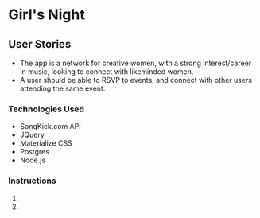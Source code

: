 <h1> Girl's Night </h1>

<h2>User Stories </h2> 
<ul>
  <li> The app is a network for creative women, with a strong interest/career in music, looking to connect with likeminded women.
  <li>A user should be able to RSVP to events, and connect with other users attending the same event. </li>
</ul>

<h3> Technologies Used </h3>
<ul>
  <li>SongKick.com API </li> 
  <li>JQuery </li>
  <li>Materialize CSS</li>
  <li>Postgres</li>
  <li>Node.js</li>
</ul>


<h3>Instructions </h3>
  <ol>
    <li> </li>
    <li> </li>
  </ol>


